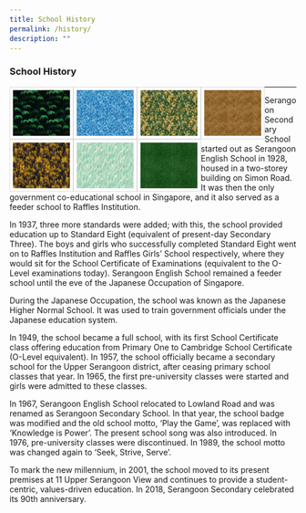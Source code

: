 ```yaml
---
title: School History
permalink: /history/
description: ""
---
```

### School History

<img src="/images/Sample%20Images/number1.png" style="width:100px; height:80px; border:0.5px solid Gainsboro; padding: 5px; Float: Left">

<img src="/images/Sample%20Images/number2.png" style="width:100px; height:80px; border:0.5px solid Gainsboro; padding: 5px; Float: Left">

<img src="/images/Sample%20Images/number3.png" style="width:100px; height:80px; border:0.5px solid Gainsboro; padding: 5px; Float: Left">

<img src="/images/Sample%20Images/number4.png" style="width:100px; height:80px; border:0.5px solid Gainsboro; padding: 5px; Float: Left">

<img src="/images/Sample%20Images/number5.png" style="width:100px; height:80px; border:0.5px solid Gainsboro; padding: 5px; Float: Left">

<img src="/images/Sample%20Images/number6.png" style="width:100px; height:80px; border:0.5px solid Gainsboro; padding: 5px; Float: Left">

<img src="/images/Sample%20Images/number7.png" style="width:100px; height:80px; border:0.5px solid Gainsboro; padding: 5px; Float: Left">

<hr>

Serangoon Secondary School started out as Serangoon English School in 1928, housed in a two-storey building on Simon Road. It was then the only government co-educational school in Singapore, and it also served as a feeder school to Raffles Institution.

In 1937, three more standards were added; with this, the school provided education up to Standard Eight (equivalent of present-day Secondary Three). The boys and girls who successfully completed Standard Eight went on to Raffles Institution and Raffles Girls’ School respectively, where they would sit for the School Certificate of Examinations (equivalent to the O-Level examinations today). Serangoon English School remained a feeder school until the eve of the Japanese Occupation of Singapore.

During the Japanese Occupation, the school was known as the Japanese Higher Normal School. It was used to train government officials under the Japanese education system.

In 1949, the school became a full school, with its first School Certificate class offering education from Primary One to Cambridge School Certificate (O-Level equivalent). In 1957, the school officially became a secondary school for the Upper Serangoon district, after ceasing primary school classes that year. In 1965, the first pre-university classes were started and girls were admitted to these classes.

In 1967, Serangoon English School relocated to Lowland Road and was renamed as Serangoon Secondary School. In that year, the school badge was modified and the old school motto, ‘Play the Game’, was replaced with ‘Knowledge is Power’. The present school song was also introduced. In 1976, pre-university classes were discontinued. In 1989, the school motto was changed again to ‘Seek, Strive, Serve’.

To mark the new millennium, in 2001, the school moved to its present premises at 11 Upper Serangoon View and continues to provide a student-centric, values-driven education. In 2018, Serangoon Secondary celebrated its 90th anniversary.